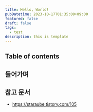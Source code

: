 ```yaml
---
title: Hello, World!
pubDatetime: 2023-10-17T01:35:00+09:00
featured: false
draft: false
tags:
  - test
description: this is template
---
```


## Table of contents

## 들어가며

## 참고 문서

- <https://staraube.tistory.com/105>
